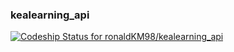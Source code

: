 ### kealearning_api
[![Codeship Status for ronaldKM98/kealearning_api](https://app.codeship.com/projects/524cd440-c7c0-0137-095f-02f10448c718/status?branch=master)](https://app.codeship.com/projects/367406)
